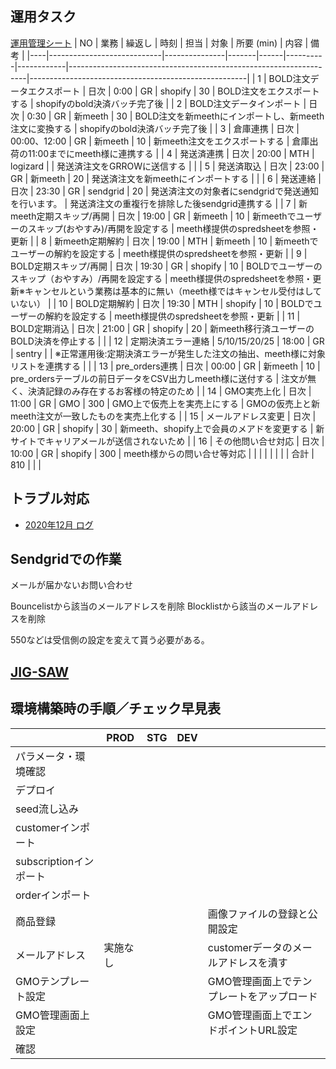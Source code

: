 ## 運用タスク 
[運用管理シート](https://docs.google.com/spreadsheets/d/1R7J-TCRULU-rhncLzZuc_gjjqQ_-kr5T9nXIEl89AM4/edit#gid=1120909333)
| NO | 業務                       | 繰返し        | 時刻  | 担当 | 対象     | 所要 (min) | 内容                                                              | 備考                                                 |
|----|----------------------------|---------------|-------|------|----------|------------|-------------------------------------------------------------------|------------------------------------------------------|
| 1  | BOLD注文データエクスポート | 日次          | 0:00  | GR   | shopify  | 30         | BOLD注文をエクスポートする                                        | shopifyのbold決済バッチ完了後                        |
| 2  | BOLD注文データインポート   | 日次          | 0:30  | GR   | 新meeth  | 30         | BOLD注文を新meethにインポートし、新meeth注文に変換する            | shopifyのbold決済バッチ完了後                        |
| 3  | 倉庫連携                   | 日次          | 00:00、12:00 | GR   | 新meeth  | 10         | 新meeth注文をエクスポートする                                     | 倉庫出荷の11:00までにmeeth様に連携する               |
| 4  | 発送済連携                 | 日次          | 20:00 | MTH  | logizard |            | 発送済注文をGRROWに送信する                                       |                                                      |
| 5  | 発送済取込                 | 日次          | 23:00 | GR   | 新meeth  | 20         | 発送済注文を新meethにインポートする                               |                                                      |
| 6  | 発送連絡                   | 日次          | 23:30 | GR   | sendgrid | 20         | 発送済注文の対象者にsendgridで発送通知を行います。                | 発送済注文の重複行を排除した後sendgrid連携する       |
| 7  | 新meeth定期スキップ/再開        | 日次          | 19:00 | GR   | 新meeth  | 10         | 新meethでユーザーのスキップ(おやすみ)/再開を設定する                 | meeth様提供のspredsheetを参照・更新                  |
| 8  | 新meeth定期解約            | 日次          | 19:00 | MTH   | 新meeth  | 10         | 新meethでユーザーの解約を設定する                                 | meeth様提供のspredsheetを参照・更新                  |
| 9  | BOLD定期スキップ/再開           | 日次          | 19:30 | GR   | shopify  | 10         | BOLDでユーザーのスキップ（おやすみ）/再開を設定する                    | meeth様提供のspredsheetを参照・更新※キャンセルという業務は基本的に無い（meeth様ではキャンセル受付はしていない）                  |
| 10 | BOLD定期解約               | 日次          | 19:30 | MTH   | shopify  | 10         | BOLDでユーザーの解約を設定する                                    | meeth様提供のspredsheetを参照・更新                  |
| 11 | BOLD定期消込           | 日次          | 21:00 | GR   | shopify  | 20         | 新meeth移行済ユーザーのBOLD決済を停止する                         |                                                      |
| 12 | 定期決済エラー連絡         | 5/10/15/20/25 | 18:00 | GR   | sentry   |            | ※正常運用後:定期決済エラーが発生した注文の抽出、meeth様に対象リストを連携する |                                                      |
| 13 | pre_orders連携             | 日次          | 00:00 | GR   | 新meeth  | 10         | pre_ordersテーブルの前日データをCSV出力しmeeth様に送付する        | 注文が無く、決済記録のみ存在するお客様の特定のため   |
| 14 | GMO実売上化                | 日次          | 11:00 | GR   | GMO      | 300        | GMO上で仮売上を実売上にする                                       | GMOの仮売上と新meeth注文が一致したものを実売上化する |
| 15 | メールアドレス変更         | 日次          | 20:00 | GR   | shopify  | 30         | 新meeth、shopify上で会員のメアドを変更する                        | 新サイトでキャリアメールが送信されないため           |
| 16 | その他問い合せ対応         | 日次          | 10:00 | GR   | shopify  | 300        | meeth様からの問い合せ等対応                                       |                                                      |
|    |                            |               |       |      | 合計     | 810        |                                                                   |                                                      |
## トラブル対応
- [2020年12月 ログ](https://drive.google.com/drive/u/0/folders/1GU4Jjv0kN_sJqMxwDlf0j4RB3Ldp04i-)

## Sendgridでの作業

メールが届かないお問い合わせ

Bouncelistから該当のメールアドレスを削除
Blocklistから該当のメールアドレスを削除

550などは受信側の設定を変えて貰う必要がある。

## [JIG-SAW](https://drive.google.com/drive/u/0/folders/1Q2mRJ_DC9X7oHvey-8qUAzaMf9gNZVLO)

## 環境構築時の手順／チェック早見表

| | PROD | STG | DEV |　|
--- | --- | --- | --- | ---
パラメータ・環境確認 | | | | 
デプロイ | | | |
seed流し込み | | | | 
customerインポート | | | |
subscriptionインポート | | | |
orderインポート | | | | 
商品登録 | | | | 画像ファイルの登録と公開設定
メールアドレス | 実施なし | | | customerデータのメールアドレスを潰す
GMOテンプレート設定 | | | | GMO管理画面上でテンプレートをアップロード
GMO管理画面上設定 | | | | GMO管理画面上でエンドポイントURL設定
確認 | | | |
